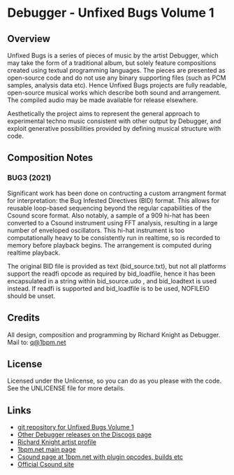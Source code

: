 # Debugger - Unfixed Bugs Volume 1

## Overview
Unfixed Bugs is a series of pieces of music by the artist Debugger, which may take the form of a traditional album, but solely feature compositions created using textual programming languages. The pieces are presented as open-source code and do not use any binary supporting files (such as PCM samples, analysis data etc). Hence Unfixed Bugs projects are fully readable, open-source musical works which describe both sound and arrangement. The compiled audio may be made available for release elsewhere. 

Aesthetically the project aims to represent the general approach to experimental techno music consistent with other output by Debugger, and exploit generative possibilities provided by defining musical structure with code.



## Composition Notes

### BUG3 (2021)
Significant work has been done on contructing a custom arrangment format for interpretation: the Bug Infested Directives (BID) format. This allows for reusable loop-based sequencing beyond the regular capabilities of the Csound score format. Also notably, a sample of a 909 hi-hat has been converted to a Csound instrument using FFT analysis, resulting in a large number of enveloped oscillators. This hi-hat instrument is too computationally heavy to be consistently run in realtime, so is recorded to memory before playback begins. The arrangement is computed during realtime playback.

The original BID file is provided as text (bid\_source.txt), but not all platforms support the readfi opcode as required by bid\_loadfile, hence it has been encapsulated in a string within bid_source.udo , and bid\_loadtext is used instead. If readfi is supported and bid\_loadfile is to be used, NOFILEIO should be unset.	


## Credits
All design, composition and programming by Richard Knight as Debugger. Mail to: q@1bpm.net



## License
Licensed under the Unlicense, so you can do as you please with the code. See the UNLICENSE file for more details.



## Links
* [git repository for Unfixed Bugs Volume 1](http://git.1bpm.net/csd-unfixedbugs1/about/)
* [Other Debugger releases on the Discogs page](https://www.discogs.com/artist/7224268-Debugger-3)
* [Richard Knight artist profile](http://rk.1bpm.net)
* [1bpm.net main page](http://1bpm.net/)
* [Csound page at 1bpm.net with plugin opcodes, builds etc](http://csound.1bpm.net/)
* [Official Csound site](https://csound.com/)


